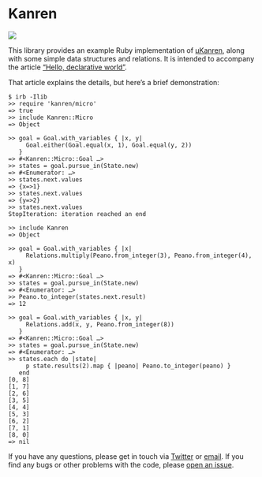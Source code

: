 # Kanren

![](https://github.com/tomstuart/kanren/workflows/Ruby/badge.svg)

This library provides an example Ruby implementation of [μKanren](http://webyrd.net/scheme-2013/papers/HemannMuKanren2013.pdf), along with some simple data structures and relations. It is intended to accompany the article [“Hello, declarative world”](http://codon.com/hello-declarative-world).

That article explains the details, but here’s a brief demonstration:

```irb
$ irb -Ilib
>> require 'kanren/micro'
=> true
>> include Kanren::Micro
=> Object

>> goal = Goal.with_variables { |x, y|
     Goal.either(Goal.equal(x, 1), Goal.equal(y, 2))
   }
=> #<Kanren::Micro::Goal …>
>> states = goal.pursue_in(State.new)
=> #<Enumerator: …>
>> states.next.values
=> {x=>1}
>> states.next.values
=> {y=>2}
>> states.next.values
StopIteration: iteration reached an end

>> include Kanren
=> Object

>> goal = Goal.with_variables { |x|
     Relations.multiply(Peano.from_integer(3), Peano.from_integer(4), x)
   }
=> #<Kanren::Micro::Goal …>
>> states = goal.pursue_in(State.new)
=> #<Enumerator: …>
>> Peano.to_integer(states.next.result)
=> 12

>> goal = Goal.with_variables { |x, y|
     Relations.add(x, y, Peano.from_integer(8))
   }
=> #<Kanren::Micro::Goal …>
>> states = goal.pursue_in(State.new)
=> #<Enumerator: …>
>> states.each do |state|
     p state.results(2).map { |peano| Peano.to_integer(peano) }
   end
[0, 8]
[1, 7]
[2, 6]
[3, 5]
[4, 4]
[5, 3]
[6, 2]
[7, 1]
[8, 0]
=> nil
```

If you have any questions, please get in touch via [Twitter](http://twitter.com/tomstuart) or [email](mailto:tom@codon.com). If you find any bugs or other problems with the code, please [open an issue](https://github.com/tomstuart/kanren/issues/new).
